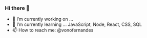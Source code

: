 ### Hi there 👋


- 🔭 I’m currently working on ...
- 🌱 I’m currently learning ... JavaScript, Node, React, CSS, SQL
- 📫 How to reach me: @vonofernandes
